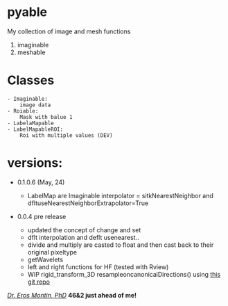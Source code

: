 # pyable
My collection of image and mesh functions

1. imaginable
1. meshable

# Classes
    - Imaginable:
        image data 
    - Roiable:
        Mask with balue 1
    - LabelaMapable
    - LabelMapableROI:
        Roi with multiple values (DEV)
# versions:
- 0.1.0.6 (May, 24)
    - LabelMap are Imaginable interpolator = sitkNearestNeighbor and dfltuseNearestNeighborExtrapolator=True 

- 0.0.4 pre release
    - updated the concept of change and set
    - dflt interpolation and deflt usenearest..
    - divide and multiply are casted to float and then cast back to their original pixeltype
    - getWavelets
    - left and right functions for HF (tested with Rview)
    - WIP rigid_transform_3D resampleoncanonicalDirections() using [this git repo](https://github.com/nghiaho12/rigid_transform_3D/blob/master/test_rigid_transform_3D.py)
    
[*Dr. Eros Montin, PhD*](http://me.biodimensional.com)
**46&2 just ahead of me!**

